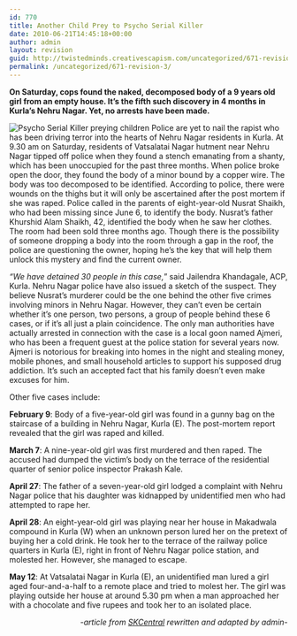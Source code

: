 ```yaml
---
id: 770
title: Another Child Prey to Psycho Serial Killer
date: 2010-06-21T14:45:18+00:00
author: admin
layout: revision
guid: http://twistedminds.creativescapism.com/uncategorized/671-revision-3/
permalink: /uncategorized/671-revision-3/
---
```

<p class="dropcap-first">
  <strong>On Saturday, cops found the naked, decomposed body of a 9 years old girl from an empty house. It’s the fifth such discovery in 4 months in Kurla&#8217;s Nehru Nagar. Yet, no arrests have been made.</strong>
</p>

<img class="left" title="Sketch of a suspected serial killer" src="img/post/sketch.jpg" alt="Psycho Serial Killer preying children" /> Police are yet to nail the rapist who has been driving terror into the hearts of Nehru Nagar residents in Kurla. At 9.30 am on Saturday, residents of Vatsalatai Nagar hutment near Nehru Nagar tipped off police when they found a stench emanating from a shanty, which has been unoccupied for the past three months. When police broke open the door, they found the body of a minor bound by a copper wire. The body was too decomposed to be identified. According to police, there were wounds on the thighs but it will only be ascertained after the post mortem if she was raped. Police called in the parents of eight-year-old Nusrat Shaikh, who had been missing since June 6, to identify the body. Nusrat&#8217;s father Khurshid Alam Shaikh, 42, identified the body when he saw her clothes. The room had been sold three months ago. Though there is the possibility of someone dropping a body into the room through a gap in the roof, the police are questioning the owner, hoping he&#8217;s the key that will help them unlock this mystery and find the current owner.

_&#8220;We have detained 30 people in this case,_&#8221; said Jailendra Khandagale, ACP, Kurla. Nehru Nagar police have also issued a sketch of the suspect. They believe Nusrat&#8217;s murderer could be the one behind the other five crimes involving minors in Nehru Nagar. However, they can’t even be certain whether it’s one person, two persons, a group of people behind these 6 cases, or if it&#8217;s all just a plain coincidence. The only man authorities have actually arrested in connection with the case is a local goon named Ajmeri, who has been a frequent guest at the police station for several years now. Ajmeri is notorious for breaking into homes in the night and stealing money, mobile phones, and small household articles to support his supposed drug addiction. It’s such an accepted fact that his family doesn’t even make excuses for him.

Other five cases include:

**February 9**: Body of a five-year-old girl was found in a gunny bag on the staircase of a building in Nehru Nagar, Kurla (E). The post-mortem report revealed that the girl was raped and killed.

**March 7**: A nine-year-old girl was first murdered and then raped. The accused had dumped the victim&#8217;s body on the terrace of the residential quarter of senior police inspector Prakash Kale.

**April 27**: The father of a seven-year-old girl lodged a complaint with Nehru Nagar police that his daughter was kidnapped by unidentified men who had attempted to rape her.

**April 28**: An eight-year-old girl was playing near her house in Makadwala compound in Kurla (W) when an unknown person lured her on the pretext of buying her a cold drink. He took her to the terrace of the railway police quarters in Kurla (E), right in front of Nehru Nagar police station, and molested her. However, she managed to escape.

**May 12**: At Vatsalatai Nagar in Kurla (E), an unidentified man lured a girl aged four-and-a-half to a remote place and tried to molest her. The girl was playing outside her house at around 5.30 pm when a man approached her with a chocolate and five rupees and took her to an isolated place.

<p style="text-align: right;">
  <em>-article from <a title="skcentral.com" href="http://www.skcentral.com">SKCentral</a> rewritten and adapted by admin-</em>
</p>